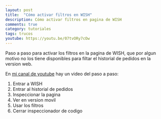 ```yaml
---
layout: post
title:  "Cómo activar filtros en WISH"
description: Cómo activar filtros en pagina de WISH
comments: true
category: tutoriales
tags: trucos
youtube: https://youtu.be/07tvORy7cOw
---
```

Paso a paso para activar los filtros en la pagina de WISH, que por algun motivo no los tiene disponibles para filtar el historial de pedidos en la version web.

En <a target="_blank" href="{{ page.youtube }}">mi canal de youtube</a> hay un video del paso a paso:

1. Entrar a WISH
2. Entrar al historial de pedidos
3. Inspeccionar la pagina
4. Ver en version movil
5. Usar los filtros
6. Cerrar inspeccionador de codigo
